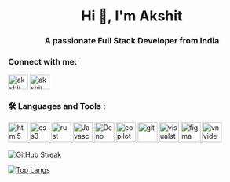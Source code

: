 <h1 align="center">Hi 👋, I'm Akshit</h1>
<h3 align="center">A passionate Full Stack Developer from India</h3>


<!-- <p align="left"> <a href="https://twitter.com/akshit_patel_12" target="blank"><img src="https://img.shields.io/twitter/follow/akshit_patel_12?logo=twitter&style=for-the-badge" alt="akshit_patel_12" /></a> </p> -->

<!-- ![](https://komarev.com/ghpvc/?username=AkshitVadodariay1201) -->

<h3 align="left">Connect with me:</h3>
<p align="left">
<a href="https://twitter.com/akshit_patel_12" target="blank"><img align="center" src="https://raw.githubusercontent.com/rahuldkjain/github-profile-readme-generator/master/src/images/icons/Social/twitter.svg" alt="akshit_patel_12" height="30" width="40" /></a>
<a href="https://www.linkedin.com/in/akshit-vadodariya-2a1322201" target="blank"><img align="center" src="https://raw.githubusercontent.com/rahuldkjain/github-profile-readme-generator/master/src/images/icons/Social/linked-in-alt.svg" alt="akshit vadodariya" height="30" width="40" /></a>
</p>

### :hammer_and_wrench: Languages and Tools :
<p align="left"> 
<!-- <a href="https://www.w3.org/html/" target="_blank" rel="noreferrer"> <img src="https://raw.githubusercontent.com/devicons/devicon/master/icons/html5/html5-original-wordmark.svg" alt="html5" width="40" height="40"/> </a>  -->
<a href="https://www.w3.org/html/" target="_blank" rel="noreferrer"> <img src="https://cdn.iconscout.com/icon/free/png-256/free-html-5-1-1175208.png" alt="html5" width="40" height="40"/> </a> 
<!-- <a href="https://www.w3schools.com/css/" target="_blank" rel="noreferrer"> <img src="https://raw.githubusercontent.com/devicons/devicon/master/icons/css3/css3-original-wordmark.svg" alt="css3" width="40" height="40"/> </a>  -->
<a href="https://www.w3schools.com/css/" target="_blank" rel="noreferrer"> <img src="https://upload.wikimedia.org/wikipedia/commons/thumb/6/62/CSS3_logo.svg/1024px-CSS3_logo.svg.png" alt="css3" width="40" height="40"/> </a> 
<!-- <a href="https://www.rust-lang.org/" target="_blank" rel="noreferrer"> <img src= "https://cdn.clever-cloud.com/uploads/2023/08/rust-2.svg" alt="rust" width="40" height="40"/> </a>  -->
<a href="https://www.rust-lang.org/" target="_blank" rel="noreferrer" > <img src= "https://upload.wikimedia.org/wikipedia/commons/thumb/d/d5/Rust_programming_language_black_logo.svg/768px-Rust_programming_language_black_logo.svg.png" alt="rust" width="40" height="40"/> </a> 
<a href="https://www.javascript.info/" target="_blank" rel="noreferrer"> <img src= "https://cdn.worldvectorlogo.com/logos/logo-javascript.svg" alt="Javascript" width="40" height="40" object-fill/> </a> 
<a href="https://deno.com/" target="_blank" rel="noreferrer"> <img src= "https://upload.wikimedia.org/wikipedia/commons/e/e8/Deno_2021.svg" alt="Deno" width="40" height="40"/> </a> 
<a href="https://github.com/features/copilot" target="_blank" rel="noreferrer"> <img src="https://res.cloudinary.com/apideck/icons/github-copilot" alt="copilot" width="40" height="40"/> 
<a href="https://git-scm.com/" target="_blank" rel="noreferrer"> <img src="https://www.vectorlogo.zone/logos/git-scm/git-scm-icon.svg" alt="git" width="40" height="40"/> </a> 
<a href="https://code.visualstudio.com/" target="_blank" rel="noreferrer"> <img src="https://www.vectorlogo.zone/logos/visualstudio_code/visualstudio_code-icon.svg" alt="visualstudio_code" width="40" height="40"/> </a> 
<a href="https://www.figma.com/" target="_blank" rel="noreferrer"> <img src="https://www.vectorlogo.zone/logos/figma/figma-icon.svg" alt="figma" width="40" height="40"/> 
</a> <a href="https://www.vlognow.me/" target="_blank" rel="noreferrer"> <img src="https://i0.wp.com/www.techforpc.com/wp-content/uploads/2021/06/vn-video-editor-icon.png?fit=512%2C512&ssl=1" alt="vnvideo" width="40" height="40"/> </a> </p>


<!-- [![Akshit's GitHub stats](https://github-readme-stats.vercel.app/api?username=AkshitVadodariya1201)](https://github.com/AkshitVadodariya1201/github-readme-stats) -->
<!-- ![Akshit's GitHub stats](https://github-readme-stats.vercel.app/api?username=AkshitVadodariya1201&count_private=true&show_icons=true&theme=radical) -->
[![GitHub Streak](http://github-readme-streak-stats.herokuapp.com?user=AkshitVadodariya1201&theme=dark&background=000000)](https://git.io/streak-stats) 

<!-- [![Top Langs](https://github-readme-stats.vercel.app/api/top-langs/?username=AkshitVadodariya1201)](https://github.com/AkshitVadodariya1201/github-readme-stats) -->


[![Top Langs](https://github-readme-stats.vercel.app/api/top-langs/?username=AkshitVadodariya1201&layout=compact&theme=vision-friendly-dark)](https://github.com/AkshitVadodariya1201/github-readme-stats)


<!-- <p align="left"> <a href="https://github.com/ryo-ma/github-profile-trophy"><img src="https://github-profile-trophy.vercel.app/?username=akshitvadodariya1201" alt="akshitvadodariya1201" /></a> </p> -->


